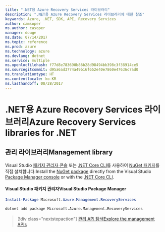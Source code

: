 ```yaml
---
title: ".NET용 Azure Recovery Services 라이브러리"
description: ".NET용 Azure Recovery Services 라이브러리에 대한 참조"
keywords: Azure, .NET, SDK, API, Recovery Services
author: camsoper
ms.author: casoper
manager: douge
ms.date: 07/14/2017
ms.topic: reference
ms.prod: azure
ms.technology: azure
ms.devlang: dotnet
ms.service: multiple
ms.openlocfilehash: f77d8e783690b86b28d98494bb398c3f38914ce5
ms.sourcegitcommit: d95a6ad3774a49b16f652e40e7860e47636c7ad0
ms.translationtype: HT
ms.contentlocale: ko-KR
ms.lasthandoff: 08/28/2017
---
```

# <a name="azure-recovery-services-libraries-for-net"></a><span data-ttu-id="1c384-104">.NET용 Azure Recovery Services 라이브러리</span><span class="sxs-lookup"><span data-stu-id="1c384-104">Azure Recovery Services libraries for .NET</span></span>


## <a name="management-library"></a><span data-ttu-id="1c384-105">관리 라이브러리</span><span class="sxs-lookup"><span data-stu-id="1c384-105">Management library</span></span>

<span data-ttu-id="1c384-106">Visual Studio [패키지 관리자 콘솔][PackageManager] 또는 [.NET Core CLI][DotNetCLI]를 사용하여 [NuGet 패키지](https://www.nuget.org/packages/Microsoft.Azure.Management.RecoveryServices)를 직접 설치합니다.</span><span class="sxs-lookup"><span data-stu-id="1c384-106">Install the [NuGet package](https://www.nuget.org/packages/Microsoft.Azure.Management.RecoveryServices) directly from the Visual Studio [Package Manager console][PackageManager] or with the [.NET Core CLI][DotNetCLI].</span></span>

#### <a name="visual-studio-package-manager"></a><span data-ttu-id="1c384-107">Visual Studio 패키지 관리자</span><span class="sxs-lookup"><span data-stu-id="1c384-107">Visual Studio Package Manager</span></span>

```powershell
Install-Package Microsoft.Azure.Management.RecoveryServices
```

```bash
dotnet add package Microsoft.Azure.Management.RecoveryServices
```

> [!div class="nextstepaction"]
> [<span data-ttu-id="1c384-108">관리 API 탐색</span><span class="sxs-lookup"><span data-stu-id="1c384-108">Explore the management APIs</span></span>](/dotnet/api/overview/azure/recoveryservices/management)



[PackageManager]: https://docs.microsoft.com/nuget/tools/package-manager-console
[DotNetCLI]: https://docs.microsoft.com/en-us/dotnet/core/tools/dotnet-add-package

